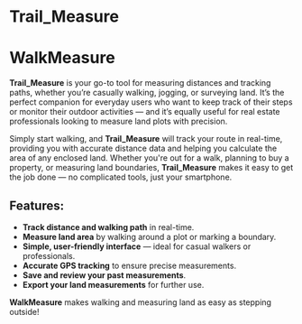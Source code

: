 # Trail_Measure
# WalkMeasure

**Trail_Measure** is your go-to tool for measuring distances and tracking paths, whether you’re casually walking, jogging, or surveying land. It’s the perfect companion for everyday users who want to keep track of their steps or monitor their outdoor activities — and it’s equally useful for real estate professionals looking to measure land plots with precision.

Simply start walking, and **Trail_Measure** will track your route in real-time, providing you with accurate distance data and helping you calculate the area of any enclosed land. Whether you're out for a walk, planning to buy a property, or measuring land boundaries, **Trail_Measure** makes it easy to get the job done — no complicated tools, just your smartphone.

## Features:
- **Track distance and walking path** in real-time.
- **Measure land area** by walking around a plot or marking a boundary.
- **Simple, user-friendly interface** — ideal for casual walkers or professionals.
- **Accurate GPS tracking** to ensure precise measurements.
- **Save and review your past measurements**.
- **Export your land measurements** for further use.

**WalkMeasure** makes walking and measuring land as easy as stepping outside!
